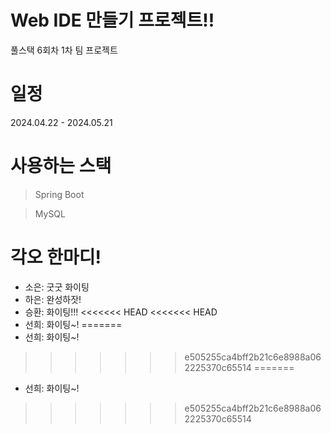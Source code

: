 # Web IDE 만들기 프로젝트!!
풀스택 6회차 1차 팀 프로젝트

# 일정
2024.04.22 - 2024.05.21

# 사용하는 스택
> Spring Boot

> MySQL

# 각오 한마디!
* 소은: 굿굿 화이팅
* 하은: 완성하잣!
* 승환: 화이팅!!!
<<<<<<< HEAD
<<<<<<< HEAD
* 선희: 화이팅~!
=======
* 선희: 화이팅~!
>>>>>>> e505255ca4bff2b21c6e8988a062225370c65514
=======
* 선희: 화이팅~!
>>>>>>> e505255ca4bff2b21c6e8988a062225370c65514

